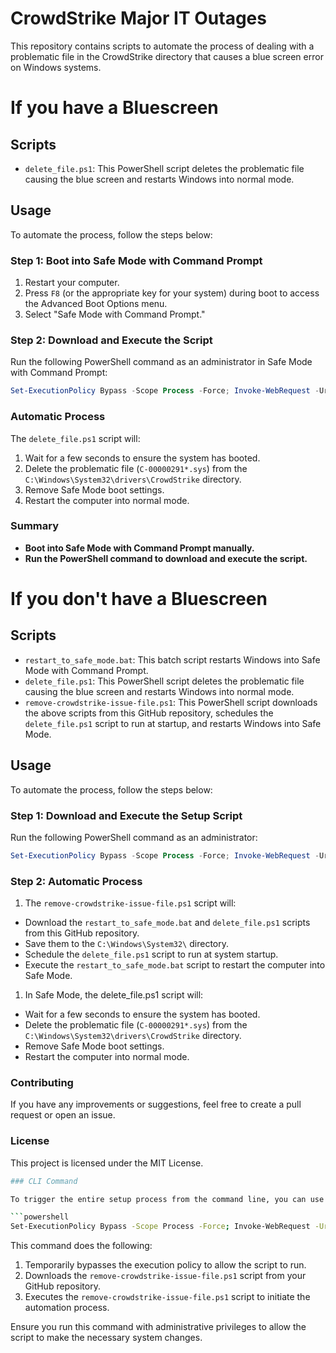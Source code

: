 # CrowdStrike Major IT Outages

This repository contains scripts to automate the process of dealing with a problematic file in the CrowdStrike directory that causes a blue screen error on Windows systems.

# If you have a Bluescreen 

## Scripts

- `delete_file.ps1`: This PowerShell script deletes the problematic file causing the blue screen and restarts Windows into normal mode.

## Usage

To automate the process, follow the steps below:

### Step 1: Boot into Safe Mode with Command Prompt

1. Restart your computer.
2. Press `F8` (or the appropriate key for your system) during boot to access the Advanced Boot Options menu.
3. Select "Safe Mode with Command Prompt."

### Step 2: Download and Execute the Script

Run the following PowerShell command as an administrator in Safe Mode with Command Prompt:

```powershell
Set-ExecutionPolicy Bypass -Scope Process -Force; Invoke-WebRequest -Uri "https://raw.githubusercontent.com/Phoenixx52/crowdstrike-major-it-outages/main/delete_file.ps1" -OutFile "C:\Users\Public\delete_file.ps1"; powershell.exe -ExecutionPolicy Bypass -File "C:\Users\Public\delete_file.ps1"
```

### Automatic Process

The `delete_file.ps1` script will:

1. Wait for a few seconds to ensure the system has booted.
1. Delete the problematic file (`C-00000291*.sys`) from the `C:\Windows\System32\drivers\CrowdStrike` directory.
1. Remove Safe Mode boot settings.
1. Restart the computer into normal mode.

### Summary

- **Boot into Safe Mode with Command Prompt manually.**
- **Run the PowerShell command to download and execute the script.**

# If you don't have a Bluescreen

## Scripts

- `restart_to_safe_mode.bat`: This batch script restarts Windows into Safe Mode with Command Prompt.
- `delete_file.ps1`: This PowerShell script deletes the problematic file causing the blue screen and restarts Windows into normal mode.
- `remove-crowdstrike-issue-file.ps1`: This PowerShell script downloads the above scripts from this GitHub repository, schedules the `delete_file.ps1` script to run at startup, and restarts Windows into Safe Mode.

## Usage

To automate the process, follow the steps below:

### Step 1: Download and Execute the Setup Script

Run the following PowerShell command as an administrator:

```powershell
Set-ExecutionPolicy Bypass -Scope Process -Force; Invoke-WebRequest -Uri "https://raw.githubusercontent.com/Phoenixx52/crowdstrike-major-it-outages/main/remove-crowdstrike-issue-file.ps1" -OutFile "remove-crowdstrike-issue-file.ps1"; .\remove-crowdstrike-issue-file.ps1
```

### Step 2: Automatic Process

1. The `remove-crowdstrike-issue-file.ps1` script will:
- Download the `restart_to_safe_mode.bat` and `delete_file.ps1` scripts from this GitHub repository.
- Save them to the `C:\Windows\System32\` directory.
- Schedule the `delete_file.ps1` script to run at system startup.
- Execute the `restart_to_safe_mode.bat` script to restart the computer into Safe Mode.

1. In Safe Mode, the delete_file.ps1 script will:

- Wait for a few seconds to ensure the system has booted.
- Delete the problematic file (`C-00000291*.sys`) from the `C:\Windows\System32\drivers\CrowdStrike` directory.
- Remove Safe Mode boot settings.
- Restart the computer into normal mode.

### Contributing
If you have any improvements or suggestions, feel free to create a pull request or open an issue.

### License
This project is licensed under the MIT License.

```bash
### CLI Command

To trigger the entire setup process from the command line, you can use the following PowerShell command:

```powershell
Set-ExecutionPolicy Bypass -Scope Process -Force; Invoke-WebRequest -Uri "https://raw.githubusercontent.com/Phoenixx52/crowdstrike-major-it-outages/main/remove-crowdstrike-issue-file.ps1" -OutFile "remove-crowdstrike-issue-file.ps1"; .\remove-crowdstrike-issue-file.ps1
```

This command does the following:
1. Temporarily bypasses the execution policy to allow the script to run.
1. Downloads the `remove-crowdstrike-issue-file.ps1` script from your GitHub repository.
1. Executes the `remove-crowdstrike-issue-file.ps1` script to initiate the automation process.

Ensure you run this command with administrative privileges to allow the script to make the necessary system changes.

